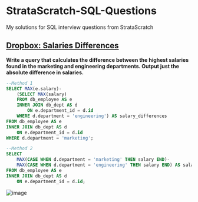 # StrataScratch-SQL-Questions
My solutions for SQL interview questions from StrataScratch

## [Dropbox: Salaries Differences](https://platform.stratascratch.com/coding/10308-salaries-differences?code_type=1)

**Write a query that calculates the difference between the highest salaries found in the marketing and engineering departments. Output just the absolute difference in salaries.**

```sql
--Method 1
SELECT MAX(e.salary)-
    (SELECT MAX(salary)
    FROM db_employee AS e
    INNER JOIN db_dept AS d
        ON e.department_id = d.id
    WHERE d.department = 'engineering') AS salary_differences
FROM db_employee AS e
INNER JOIN db_dept AS d
    ON e.department_id = d.id
WHERE d.department = 'marketing';
```
```sql
--Method 2
SELECT
    MAX(CASE WHEN d.department = 'marketing' THEN salary END)-
    MAX(CASE WHEN d.department = 'engineering' THEN salary END) AS salary_differences
FROM db_employee AS e
INNER JOIN db_dept AS d
    ON e.department_id = d.id;
```

![image](https://user-images.githubusercontent.com/108443483/222057086-b428be4a-cc4b-4781-9d33-c07ed4a3213c.png)



